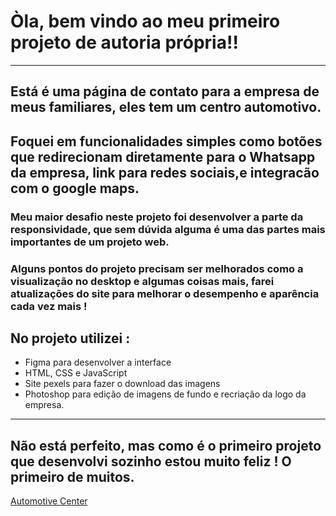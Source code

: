 # Òla, bem vindo ao meu primeiro projeto de autoria própria!!
---------------------------------------------------------------------------------------------------------------------------------------------------
## Está é uma página de contato para a empresa de meus familiares, eles tem um centro automotivo.
Foquei em funcionalidades simples como botões que redirecionam diretamente para o Whatsapp da empresa, link para redes sociais,e integracão com o google maps.
---------------------------------------------------------------------------------------------------------------------------------------------------
### Meu maior desafio neste projeto foi desenvolver a parte da responsividade, que sem dúvida alguma é uma das partes mais importantes de um projeto web.

### Alguns pontos do projeto precisam ser melhorados como a visualização no desktop e algumas coisas mais, farei atualizações do site para melhorar o desempenho e aparência cada vez mais !

## No projeto utilizei : 

* Figma para desenvolver a interface
* HTML, CSS e JavaScript
* Site pexels para fazer o download das imagens
* Photoshop para edição de imagens de fundo e recriação da logo da empresa.
---------------------------------------------------------------------------------------------------------------------------------------------------
## Não está perfeito, mas como é o primeiro projeto que desenvolvi sozinho estou muito feliz !  O primeiro de muitos.

[Automotive Center](https://jailsonvicente.github.io/AutomotiveCenter/)

